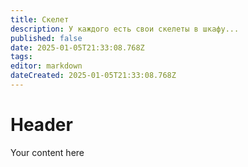 ```yaml
---
title: Скелет
description: У каждого есть свои скелеты в шкафу...
published: false
date: 2025-01-05T21:33:08.768Z
tags: 
editor: markdown
dateCreated: 2025-01-05T21:33:08.768Z
---
```


# Header
Your content here